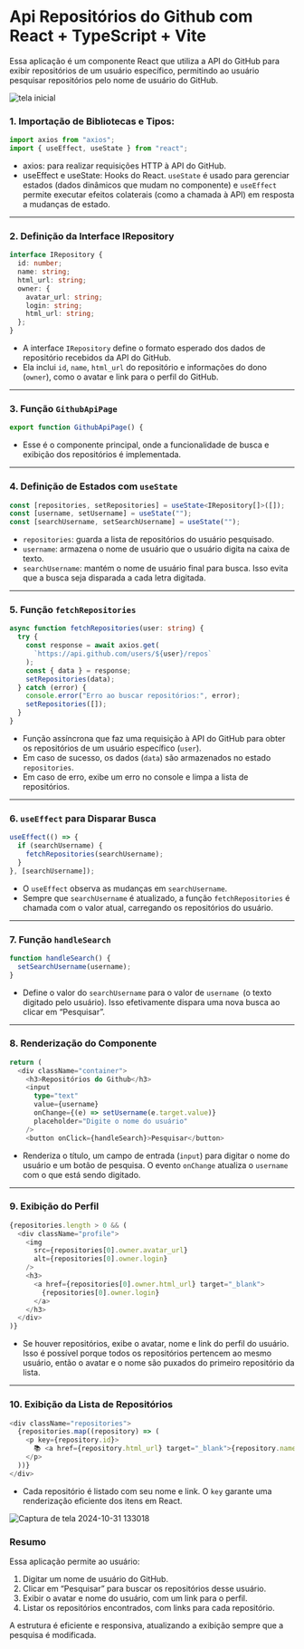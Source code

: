 # Api Repositórios do Github com React + TypeScript + Vite

Essa aplicação é um componente React que utiliza a API do GitHub para exibir repositórios de um usuário específico, permitindo ao usuário pesquisar repositórios pelo nome de usuário do GitHub.

![tela inicial](https://github.com/user-attachments/assets/925056ca-d940-4eb3-a337-dd6d19d1d740)


### 1. Importação de Bibliotecas e Tipos:

````ts
import axios from "axios";
import { useEffect, useState } from "react";
````
- axios: para realizar requisições HTTP à API do GitHub.
- useEffect e useState: Hooks do React. `useState` é usado para gerenciar estados (dados dinâmicos que mudam no componente) e `useEffect` permite executar efeitos colaterais (como a chamada à API) em resposta a mudanças de estado.
<hr>

### 2. Definição da Interface IRepository

```ts
interface IRepository {
  id: number;
  name: string;
  html_url: string;
  owner: {
    avatar_url: string;
    login: string;
    html_url: string;
  };
}
```

- A interface `IRepository` define o formato esperado dos dados de repositório recebidos da API do GitHub.
- Ela inclui `id`, `name`, `html_url` do repositório e informações do dono (`owner`), como o avatar e link para o perfil do GitHub.
<hr>

### 3. Função `GithubApiPage`

```ts
export function GithubApiPage() {
```

- Esse é o componente principal, onde a funcionalidade de busca e exibição dos repositórios é implementada.
<hr>

### 4. Definição de Estados com `useState`

```ts
const [repositories, setRepositories] = useState<IRepository[]>([]);
const [username, setUsername] = useState("");
const [searchUsername, setSearchUsername] = useState("");
```

- `repositories`: guarda a lista de repositórios do usuário pesquisado.
- `username`: armazena o nome de usuário que o usuário digita na caixa de texto.
- `searchUsername`: mantém o nome de usuário final para busca. Isso evita que a busca seja disparada a cada letra digitada.
<hr>


### 5. Função `fetchRepositories`

```ts
async function fetchRepositories(user: string) {
  try {
    const response = await axios.get(
      `https://api.github.com/users/${user}/repos`
    );
    const { data } = response;
    setRepositories(data);
  } catch (error) {
    console.error("Erro ao buscar repositórios:", error);
    setRepositories([]);
  }
}
```

- Função assíncrona que faz uma requisição à API do GitHub para obter os repositórios de um usuário específico (`user`).
- Em caso de sucesso, os dados (`data`) são armazenados no estado `repositories`.
- Em caso de erro, exibe um erro no console e limpa a lista de repositórios.
<hr>

### 6. `useEffect` para Disparar Busca

```ts
useEffect(() => {
  if (searchUsername) {
    fetchRepositories(searchUsername);
  }
}, [searchUsername]);
```

- O `useEffect` observa as mudanças em `searchUsername`.
- Sempre que `searchUsername` é atualizado, a função `fetchRepositories` é chamada com o valor atual, carregando os repositórios do usuário.
<hr>

### 7. Função `handleSearch`

```ts
function handleSearch() {
  setSearchUsername(username);
}
```

- Define o valor do `searchUsername` para o valor de `username `(o texto digitado pelo usuário). Isso efetivamente dispara uma nova busca ao clicar em “Pesquisar”.
<hr>

### 8. Renderização do Componente

```ts
return (
  <div className="container">
    <h3>Repositórios do Github</h3>
    <input
      type="text"
      value={username}
      onChange={(e) => setUsername(e.target.value)}
      placeholder="Digite o nome do usuário"
    />
    <button onClick={handleSearch}>Pesquisar</button>
```
  
- Renderiza o título, um campo de entrada (`input`) para digitar o nome do usuário e um botão de pesquisa. O evento `onChange` atualiza o `username` com o que está sendo digitado.
<hr>

### 9. Exibição do Perfil

```ts
{repositories.length > 0 && (
  <div className="profile">
    <img
      src={repositories[0].owner.avatar_url}
      alt={repositories[0].owner.login}
    />
    <h3>
      <a href={repositories[0].owner.html_url} target="_blank">
        {repositories[0].owner.login}
      </a>
    </h3>
  </div>
)}
```

- Se houver repositórios, exibe o avatar, nome e link do perfil do usuário. Isso é possível porque todos os repositórios pertencem ao mesmo usuário, então o avatar e o nome são puxados do primeiro repositório da lista.
<hr>


### 10. Exibição da Lista de Repositórios

```ts
<div className="repositories">
  {repositories.map((repository) => (
    <p key={repository.id}>
      📚 <a href={repository.html_url} target="_blank">{repository.name}</a>
    </p>
  ))}
</div>
```

- Cada repositório é listado com seu nome e link. O `key` garante uma renderização eficiente dos itens em React.

![Captura de tela 2024-10-31 133018](https://github.com/user-attachments/assets/b6c7c5b3-1ff2-4331-b22f-adba8cf6600e)


### Resumo

Essa aplicação permite ao usuário:

1. Digitar um nome de usuário do GitHub.
2. Clicar em “Pesquisar” para buscar os repositórios desse usuário.
3. Exibir o avatar e nome do usuário, com um link para o perfil.
4. Listar os repositórios encontrados, com links para cada repositório.

A estrutura é eficiente e responsiva, atualizando a exibição sempre que a pesquisa é modificada.
